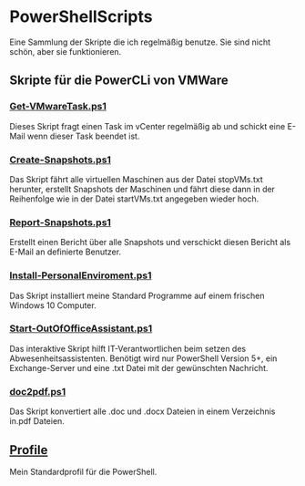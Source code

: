 # PowerShellScripts

Eine Sammlung der Skripte die ich regelmäßig benutze. Sie sind nicht schön, aber sie funktionieren.

## Skripte für die PowerCLi von VMWare

### [Get-VMwareTask.ps1](./Scripts/Get-VMwareTask/Get-VMwareTask.ps1)

Dieses Skript fragt einen Task im vCenter regelmäßig ab und schickt eine E-Mail wenn dieser Task
beendet ist.

### [Create-Snapshots.ps1](./Scripts/Create-Snapshots/Create-Snapshots.ps1)

Das Skript fährt alle virtuellen Maschinen aus der Datei stopVMs.txt herunter, erstellt Snapshots
der Maschinen und fährt diese dann in der Reihenfolge wie in der Datei startVMs.txt angegeben
wieder hoch.

### [Report-Snapshots.ps1](./Scripts/Report-Snapshots/Report-Snapshots.ps1)

Erstellt einen Bericht über alle Snapshots und verschickt diesen Bericht als E-Mail an definierte
Benutzer.

### [Install-PersonalEnviroment.ps1](./Scripts/Install-PersonalEnviroment/Install-PersonalEnviroment.ps1)

Das Skript installiert meine Standard Programme auf einem frischen Windows 10 Computer.

### [Start-OutOfOfficeAssistant.ps1](./Scripts/Start-OutOfOfficeAssistant/Start-OutOfOfficeAssistant.ps1)

Das interaktive Skript hilft IT-Verantwortlichen beim setzen des Abwesenheitsassistenten. Benötigt wird nur PowerShell Version 5+, ein Exchange-Server und eine .txt Datei mit der gewünschten Nachricht.

### [doc2pdf.ps1](./Scripts/doc2pdf/doc2pdf.ps1)

Das Skript konvertiert alle .doc und .docx Dateien in einem Verzeichnis in.pdf Dateien.

## [Profile](./Scripts/Profile/Microsoft.PowerShell_profile.ps1)

Mein Standardprofil für die PowerShell.
